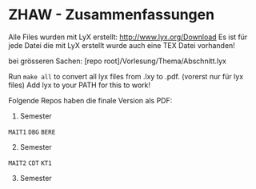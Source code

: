 ZHAW - Zusammenfassungen
=========

Alle Files wurden mit LyX erstellt: http://www.lyx.org/Download
Es ist für jede Datei die mit LyX erstellt wurde auch eine TEX Datei vorhanden!

bei grösseren Sachen:
[repo root]/Vorlesung/Thema/Abschnitt.lyx

Run `make all` to convert all lyx files from .lxy to .pdf. (vorerst nur für lyx files)
Add lyx to your PATH for this to work!

Folgende Repos haben die finale Version als PDF:

1. Semester

 `MAIT1`
 `DBG`
 `BERE`

2. Semester

 `MAIT2`
 `CDT`
 `KT1`
 
3. Semester
